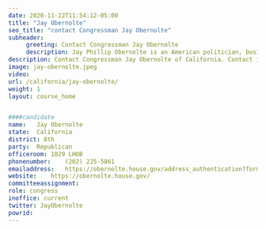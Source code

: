 ```yaml
---
date: 2020-11-22T11:54:12-05:00
title: "Jay Obernolte"
seo_title: "contact Congressman Jay Obernolte"
subheader:
     greeting: Contact Congressman Jay Obernolte 
     description: Jay Phillip Obernolte is an American politician, businessman, and video game developer who is the U.S. Representative for California's 8th district, elected in November 2020. A Republican, he was elected to the California State Assembly representing the California's 33rd State Assembly district.
description: Contact Congressman Jay Obernolte of California. Contact information for Jay Obernolte includes email address, phone number, and mailing address.
image: jay-obernolte.jpeg
video: 
url: /california/jay-obernolte/
weight: 1
layout: course_home


####candidate
name:	Jay Obernolte
state:	California
district: 8th
party:	Republican
officeroom:	1029 LHOB
phonenumber:	(202) 225-5861
emailaddress:	https://obernolte.house.gov/address_authentication?form=/contact
website:	https://obernolte.house.gov/
committeeassignment: 
role: congress
inoffice: current
twitter: JayObernolte
powrid: 
---
```


